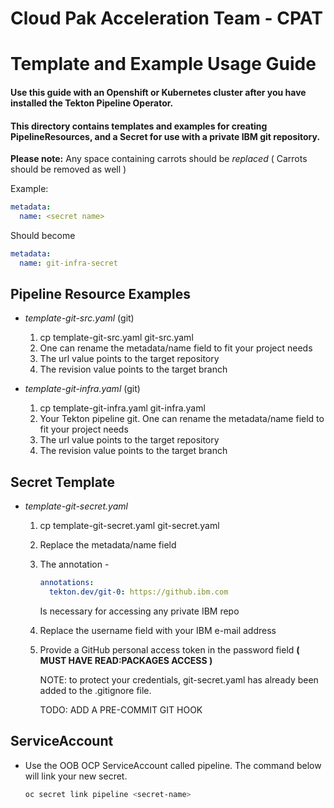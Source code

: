 # Cloud Pak Acceleration Team  - CPAT
# Template and Example Usage Guide
#### Use this guide with an Openshift or Kubernetes cluster after you have installed the Tekton Pipeline Operator. 
#### This directory contains templates and examples for creating PipelineResources, and a Secret for use with a private IBM git repository.

**Please note:** Any space containing carrots should be *replaced* ( Carrots should be removed as well )

Example:
```yaml
metadata:
  name: <secret name>
```
Should become
```yaml
metadata:
  name: git-infra-secret
```

## Pipeline Resource Examples
  - *template-git-src.yaml* (git)
    1. cp template-git-src.yaml git-src.yaml
    2. One can rename the metadata/name field to fit your project needs
    3. The url value points to the target repository
    4. The revision value points to the target branch
    
  - *template-git-infra.yaml* (git)
    1. cp template-git-infra.yaml git-infra.yaml
    2. Your Tekton pipeline git. One can rename the metadata/name field to fit your project needs
    3. The url value points to the target repository
    4. The revision value points to the target branch
        
## Secret Template
  - *template-git-secret.yaml*
    1. cp template-git-secret.yaml git-secret.yaml
    2. Replace the metadata/name field
    3. The annotation -
    
       ```yaml
       annotations:
         tekton.dev/git-0: https://github.ibm.com
       ```
       Is necessary for accessing any private IBM repo
    4. Replace the username field with your IBM e-mail address
    5. Provide a GitHub personal access token in the password field **( MUST HAVE READ:PACKAGES ACCESS )**
    
        NOTE: to protect your credentials, git-secret.yaml has already been added to the .gitignore file.
        
        TODO: ADD A PRE-COMMIT GIT HOOK

## ServiceAccount
  - Use the OOB OCP ServiceAccount called pipeline. The command below will link your new secret.
  
    ```bash
    oc secret link pipeline <secret-name>
    ```
